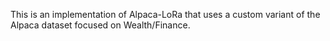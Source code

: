 This is an implementation of Alpaca-LoRa that uses a custom variant of the Alpaca dataset focused on Wealth/Finance. 
